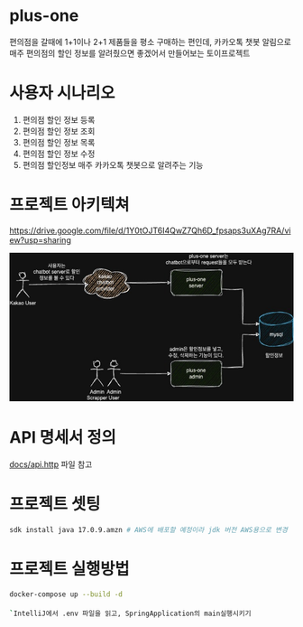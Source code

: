 # plus-one

편의점을 갈때에 1+1이나 2+1 제품들을 평소 구매하는 편인데,
카카오톡 챗봇 알림으로 매주 편의점의 할인 정보를 알려줬으면 좋겠어서 만들어보는 토이프로젝트

# 사용자 시나리오

1. 편의점 할인 정보 등록
2. 편의점 할인 정보 조회
3. 편의점 할인 정보 목록
4. 편의점 할인 정보 수정
5. 편의점 할인정보 매주 카카오톡 챗봇으로 알려주는 기능

# 프로젝트 아키텍쳐

https://drive.google.com/file/d/1Y0tOJT6I4QwZ7Qh6D_fpsaps3uXAg7RA/view?usp=sharing

![architecture diragram](docs/_images/diagram.png)


# API 명세서 정의

[docs/api.http](docs/api.http) 파일 참고

# 프로젝트 셋팅

``` bash
sdk install java 17.0.9.amzn # AWS에 배포할 예정이라 jdk 버전 AWS용으로 변경

```

# 프로젝트 실행방법

``` bash
docker-compose up --build -d

`IntelliJ에서 .env 파일을 읽고, SpringApplication의 main실행시키기
```
